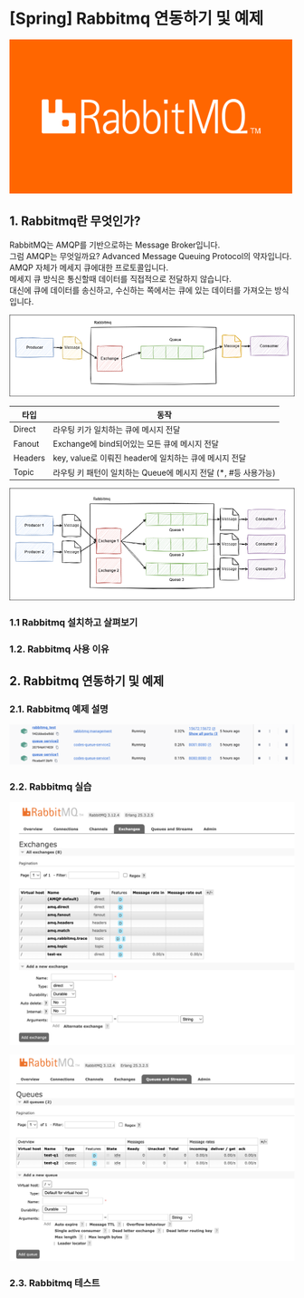 # [Spring] Rabbitmq 연동하기 및 예제

![intro](./images/rabbitmq-logo.png)

## 1. Rabbitmq란 무엇인가?

RabbitMQ는 AMQP를 기반으로하는 Message Broker입니다.   
그럼 AMQP는 무엇일까요? Advanced Message Queuing Protocol의 약자입니다.  
AMQP 자체가 메세지 큐에대한 프로토콜입니다.  
메세지 큐 방식은 통신할때 데이터를 직접적으로 전달하지 않습니다.  
대신에 큐에 데이터를 송신하고, 수신하는 쪽에서는 큐에 있는 데이터를 가져오는 방식입니다.  

![intro](./images/rabbitmq-structure.png)

|타입|동작|
|---|---|
|Direct|라우팅 키가 일치하는 큐에 메시지 전달|
|Fanout|Exchange에 bind되어있는 모든 큐에 메시지 전달|
|Headers|key, value로 이뤄진 header에 일치하는 큐에 메시지 전달|
|Topic|라우팅 키 패턴이 일치하는 Queue에 메시지 전달 (*, #등 사용가능)|

![intro](./images/rabbitmq-fanout.png)

### 1.1 Rabbitmq 설치하고 살펴보기

### 1.2. Rabbitmq 사용 이유

## 2. Rabbitmq 연동하기 및 예제

### 2.1. Rabbitmq 예제 설명

![intro](./images/rabbitmq-docker-compose.png)

### 2.2. Rabbitmq 실습

![intro](./images/rabbitmq-exchange.png)

![intro](./images/rabbitmq-queue.png)

### 2.3. Rabbitmq 테스트
